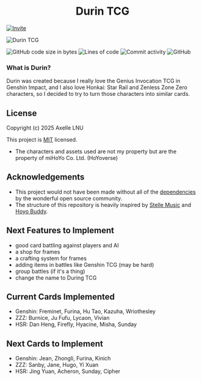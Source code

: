 <h1 align="center"> Durin TCG </h1>

[![Invite](https://img.shields.io/badge/Add%20the%20bot-%235865F2.svg?style=for-the-badge&logo=discord&logoColor=white)](https://discord.com/oauth2/authorize?client_id=1296536262446026794&permissions=2151017472&integration_type=0&scope=applications.commands+bot)

![Durin TCG](https://github.com/user-attachments/assets/f564fae9-8706-453f-88e1-b1d1e501c1ca)

![GitHub code size in bytes](https://img.shields.io/github/languages/code-size/axelotlramen/aqua-tcg)
![Lines of code](https://tokei.rs/b1/github/axelotlramen/aqua-tcg?style=flat&category=code&type=Python)
![Commit activity](https://img.shields.io/github/commit-activity/w/axelotlramen/aqua-tcg/main)
![GitHub](https://img.shields.io/github/license/axelotlramen/aqua-tcg)

### What is Durin?

Durin was created because I really love the Genius Invocation TCG in Genshin Impact, and I also love Honkai: Star Rail and Zenless Zone Zero characters, so I decided to try to turn those characters into similar cards.

## License

Copyright (c) 2025 Axelle LNU

This project is [MIT](LICENSE) licensed.

- The characters and assets used are not my property but are the property of miHoYo Co. Ltd. (HoYoverse)

## Acknowledgements

- This project would not have been made without all of the [dependencies](pyproject.toml) by the wonderful open source community.
- The structure of this repository is heavily inspired by [Stelle Music](https://github.com/Ganyu-Studios/stelle-music) and [Hoyo Buddy](https://github.com/seriaati/hoyo-buddy).

## Next Features to Implement

- good card battling against players and AI
- a shop for frames
- a crafting system for frames
- adding items in battles like Genshin TCG (may be hard)
- group battles (if it's a thing)
- change the name to During TCG

## Current Cards Implemented

- Genshin: Freminet, Furina, Hu Tao, Kazuha, Wriothesley
- ZZZ: Burnice, Ju Fufu, Lycaon, Vivian
- HSR: Dan Heng, Firefly, Hyacine, Misha, Sunday

## Next Cards to Implement

- Genshin: Jean, Zhongli, Furina, Kinich
- ZZZ: Sanby, Jane, Hugo, Yi Xuan
- HSR: Jing Yuan, Acheron, Sunday, Cipher
